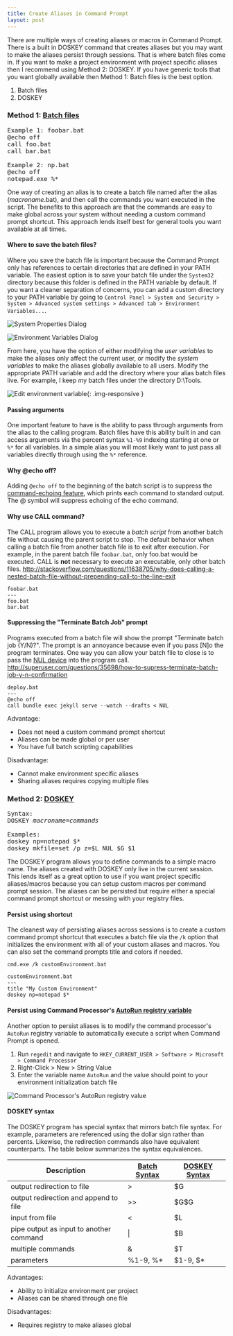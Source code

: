 ```yaml
---
title: Create Aliases in Command Prompt
layout: post
---
```

There are multiple ways of creating aliases or macros in Command Prompt. There is a built in DOSKEY command that creates aliases but you may want to make the aliases persist through sessions. That is where batch files come in. If you want to make a project environment with project specific aliases then I recommend using Method 2: DOSKEY. If you have generic tools that you want globally available then Method 1: Batch files is the best option.

1. Batch files
2. DOSKEY

### Method 1: [Batch files](https://technet.microsoft.com/en-us/library/bb490869.aspx)

<pre>
Example 1: foobar.bat
@echo off
call foo.bat
call bar.bat

Example 2: np.bat
@echo off
notepad.exe %*
</pre>

One way of creating an alias is to create a batch file named after the alias (*macroname*.bat), and then call the commands you want executed in the script. The benefits to this approach are that the commands are easy to make global across your system without needing a custom command prompt shortcut. This approach lends itself best for general tools you want available at all times.

#### Where to save the batch files?

Where you save the batch file is important because the Command Prompt only has references to certain directories that are defined in your PATH variable. The easiest option is to save your batch file under the `System32` directory because this folder is defined in the PATH variable by default. If you want a cleaner separation of concerns, you can add a custom directory to your PATH variable by going to `Control Panel > System and Security > System > Advanced system settings > Advanced tab > Environment Variables...`.

<div class="row">
	<div class="col-md-6">
		<p><img class="img-responsive" src="/assets/systempropertiesdialogwindow.png" alt="System Properties Dialog" /></p>
	</div>
	<div class="col-md-6">
		<p><img class="img-responsive" src="/assets/environmentvariablesdialogwindow.png" alt="Environment Variables Dialog" /></p>
	</div>
</div>

From here, you have the option of either modifying the *user variables* to make the aliases only affect the current user, or modify the *system variables* to make the aliases globally available to all users. Modify the appropriate PATH variable and add the directory where your alias batch files live. For example, I keep my batch files under the directory D:\Tools.

![Edit environment variable](/assets/editenvironmentvariabledialogwindow.png){: .img-responsive }

#### Passing arguments

One important feature to have is the ability to pass through arguments from the alias to the calling program. Batch files have this ability built in and can access arguments via the percent syntax `%1-%9` indexing starting at one or `%*` for all variables. In a simple alias you will most likely want to just pass all variables directly through using the `%*` reference.

#### Why @echo off?

Adding `@echo off` to the beginning of the batch script is to suppress the [command-echoing feature](https://technet.microsoft.com/en-us/library/bb490897.aspx), which prints each command to standard output. The @ symbol will suppress echoing of the echo command.

#### Why use CALL command?

The CALL program allows you to execute a *batch script* from another batch file without causing the parent script to stop. The default behavior when calling a batch file from another batch file is to exit after execution. For example, in the parent batch file `foobar.bat`, only foo.bat would be executed. CALL is **not** necessary to execute an executable, only other batch files. <http://stackoverflow.com/questions/11638705/why-does-calling-a-nested-batch-file-without-prepending-call-to-the-line-exit>

	foobar.bat
	---
	foo.bat
	bar.bat

#### Suppressing the "Terminate Batch Job" prompt

Programs executed from a batch file will show the prompt "Terminate batch job (Y/N)?". The prompt is an annoyance because even if you pass [N]o the program terminates. One way you can allow your batch file to close is to pass the [NUL device](http://ss64.com/nt/nul.html) into the program call. <http://superuser.com/questions/35698/how-to-supress-terminate-batch-job-y-n-confirmation>

	deploy.bat
	---
	@echo off
	call bundle exec jekyll serve --watch --drafts < NUL

Advantage: 

* Does not need a custom command prompt shortcut
* Aliases can be made global or per user
* You have full batch scripting capabilities

Disadvantage:

* Cannot make environment specific aliases
* Sharing aliases requires copying multiple files


### Method 2: [DOSKEY](https://technet.microsoft.com/en-us/library/bb490894.aspx)

<pre>
Syntax:
DOSKEY <i>macroname</i>=<i>commands</i>

Examples:
doskey np=notepad $*
doskey mkfile=set /p z=$L NUL $G $1
</pre>

The DOSKEY program allows you to define commands to a simple macro name. The aliases created with DOSKEY only live in the current session. This lends itself as a great option to use if you want project specific aliases/macros because you can setup custom macros per command prompt session. The aliases can be persisted but require either a special command prompt shortcut or messing with your registry files.

#### Persist using shortcut

The cleanest way of persisting aliases across sessions is to create a custom command prompt shortcut that executes a batch file via the `/k` option that initializes the environment with all of your custom aliases and macros. You can also set the command prompts title and colors if needed.

	cmd.exe /k customEnvironment.bat

	customEnvironment.bat
	---
	title "My Custom Environment"
	doskey np=notepad $*


#### Persist using Command Processor's [AutoRun registry variable](http://stackoverflow.com/a/21040825)

Another option to persist aliases is to modify the command processor's `AutoRun` registry variable to automatically execute a script when Command Prompt is opened.

1. Run `regedit` and navigate to `HKEY_CURRENT_USER > Software > Microsoft > Command Processor`
2. Right-Click > New > String Value
3. Enter the variable name `AutoRun` and the value should point to your environment initialization batch file

![Command Processor's AutoRun registry value](/assets/commandprocessorautorunregistry.png)

#### DOSKEY syntax

The DOSKEY program has special syntax that mirrors batch file syntax. For example, parameters are referenced using the dollar sign rather than percents. Likewise, the redirection commands also have equivalent counterparts. The table below summarizes the syntax equivalences.

<table class="table table-striped table-bordered table-condensed">
	<thead>
		<tr>
			<th>Description</th>
			<th><a href="http://ss64.com/nt/syntax-args.html">Batch Syntax</a></th>
			<th><a href="https://technet.microsoft.com/en-us/library/bb490894.aspx#ECAA">DOSKEY Syntax</a></th>
		</tr>
	</thead>
	<tbody>
		<tr>
			<td>output redirection to file</td>
			<td>></td>
			<td>$G</td>
		</tr>
		<tr>
			<td>output redirection and append to file</td>
			<td>>></td>
			<td>$G$G</td>
		</tr>
		<tr>
			<td>input from file</td>
			<td><</td>
			<td>$L</td>
		</tr>
		<tr>
			<td>pipe output as input to another command</td>
			<td>|</td>
			<td>$B</td>
		</tr>
		<tr>
			<td>multiple commands</td>
			<td>&amp;</td>
			<td>$T</td>
		</tr>
		<tr>
			<td>parameters</td>
			<td>%1-9, %*</td>
			<td>$1-9, $*</td>
		</tr>
	</tbody>
</table>

Advantages:

* Ability to initialize environment per project
* Aliases can be shared through one file

Disadvantages:

* Requires registry to make aliases global
